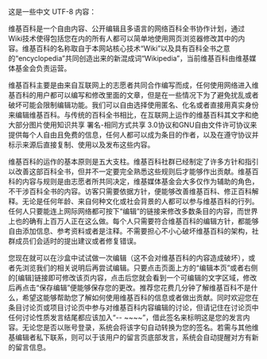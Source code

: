 这是一些中文 UTF-8 内容：

维基百科是一个自由内容、公开编辑且多语言的网络百科全书协作计划，通过Wiki技术使得包括您在内的所有人都可以简单地使用网页浏览器修改其中的内容。维基百科的名称取自于本网站核心技术“Wiki”以及具有百科全书之意的“encyclopedia”共同创造出来的新混成词“Wikipedia”，当前维基百科由维基媒体基金会负责运营。

维基百科主要是由来自互联网上的志愿者共同合作编写而成，任何使用网络进入维基百科的用户都可以编写和修改里面的文章，但是在一些情况下为了避免扰乱或者破坏可能会限制编辑功能。我们可以自由选择使用匿名、化名或者直接用真实身份来编辑维基百科。与传统的百科全书相比，在互联网上运作的维基百科其文字和绝大部分图片使用知识共享 署名-相同方式共享 3.0协议和GNU自由文件许可协议来提供每个人自由且免费的信息，任何人都可以成为条目的作者，以及在遵守协议并标示来源后直接复制、使用以及发布这些内容。

维基百科的运作的基本原则是五大支柱。维基百科社群已经制定了许多方针和指引以改善这部百科全书，但并不一定要完全熟悉这些规则后才能够作出贡献。维基百科的内容与规则是由志愿者所共同决定，维基媒体基金会大多仅作为辅助的角色，不干涉百科全书的内容。访客只需要依据方针，便能够改善维基百科、修正百科解释。无论是任何年龄、来自何种文化或社会背景的人都可以参与维基百科的行列。任何人只要能连上网际网络都可按下“编辑”的链接来修改多数条目的内容，而世界上也的确有上百万人正在这么做。每个人只需要符合维基百科的编辑方针，都能够自由添加信息、参考资料或者是注释。不需要担心不小心破坏维基百科的架构，社群成员们会适时的提出建议或者修复错误。

您现在就可以在沙盒中试试做一次编辑（这不会对维基百科的内容造成破坏），或者先浏览我们的相关说明后再尝试编辑。只要点击页面上方的“编辑本页”或者右侧的[编辑]链接即可修改该页内容，点击后您就会看到一个可编辑的文字区域，修改后再点击“保存编辑”便能够保存您的更改。推荐您花费几分钟了解维基百科不是什么，希望这能够帮助您了解如何使用维基百科的信息或者做出贡献。同时欢迎您在条目讨论页或项目讨论页中参与对维基百科内容编辑的讨论，但请记住在讨论页中任何讨论性质发言结尾都应该加入“-- ~~~~”，借此签名来标明这是您的发言内容。无论您是否以账号登录，系统会将该字句自动转换为您的签名。若需与其他维基编辑者私下联系，则可以于该用户的留言页底部发言，系统会自动提醒对方有新的留言信息。
